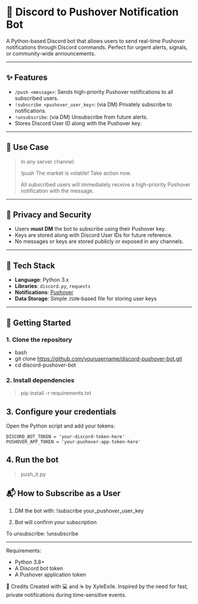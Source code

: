 # 🔔 Discord to Pushover Notification Bot

A Python-based Discord bot that allows users to send real-time Pushover notifications through Discord commands. Perfect for urgent alerts, signals, or community-wide announcements.

---

## ✨ Features

- `/push <message>`: Sends high-priority Pushover notifications to all subscribed users.
- `!subscribe <pushover_user_key>`: (via DM) Privately subscribe to notifications.
- `!unsubscribe`: (via DM) Unsubscribe from future alerts.
- Stores Discord User ID along with the Pushover key.

---

## 📱 Use Case

> In any server channel:
>
> !push The market is volatile! Take action now.
>
> All subscribed users will immediately receive a high-priority Pushover notification with the message.

---

## 🔐 Privacy and Security

- Users **must DM** the bot to subscribe using their Pushover key.
- Keys are stored along with Discord User IDs for future reference.
- No messages or keys are stored publicly or exposed in any channels.

---

## 🔧 Tech Stack

- **Language**: Python 3.x
- **Libraries**: `discord.py`, `requests`
- **Notifications**: [Pushover](https://pushover.net/)
- **Data Storage**: Simple `JSON`-based file for storing user keys

---

## 🚀 Getting Started

### 1. Clone the repository
- bash
- git clone https://github.com/yourusername/discord-pushover-bot.git
- cd discord-pushover-bot

### 2. Install dependencies
>pip install -r requirements.txt

## 3. Configure your credentials
Open the Python script and add your tokens:

```
DISCORD_BOT_TOKEN = 'your-discord-token-here'
PUSHOVER_APP_TOKEN = 'your-pushover-app-token-here'
```

## 4. Run the bot
>push_it.py

## 📬 How to Subscribe as a User
1. DM the bot with:
!subscribe your_pushover_user_key

2. Bot will confirm your subscription

To unsubscribe:
!unsubscribe

---

Requirements:
- Python 3.8+
- A Discord bot token
- A Pushover application token

🙌 Credits
Created with 💻 and ☕ by XyleExile. Inspired by the need for fast, private notifications during time-sensitive events.

